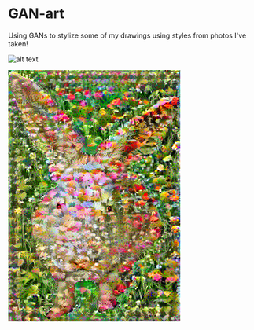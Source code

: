 # GAN-art
Using GANs to stylize some of my drawings using styles from photos I've taken!

![alt text](https://github.com/notsamdonald/GAN-art/blob/main/Output/looped.gif)

![alt text](https://github.com/notsamdonald/GAN-art/blob/main/flower_bun.png)

